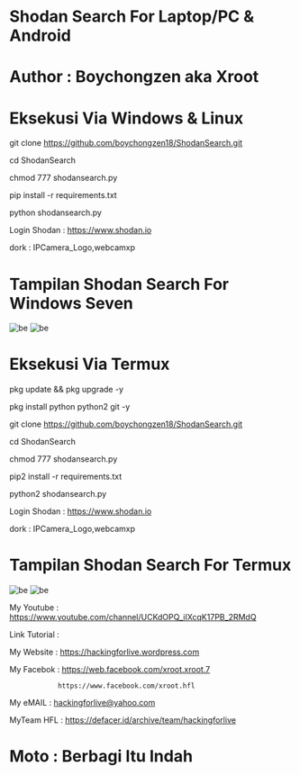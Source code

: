 # Shodan Search For Laptop/PC & Android

# Author : Boychongzen aka Xroot

# Eksekusi Via Windows & Linux

git clone https://github.com/boychongzen18/ShodanSearch.git

cd ShodanSearch

chmod 777 shodansearch.py

pip install -r requirements.txt

python shodansearch.py

Login Shodan : https://www.shodan.io

dork : IPCamera_Logo,webcamxp

# Tampilan Shodan Search For Windows Seven
![be](https://raw.githubusercontent.com/boychongzen18/ShodanSearch/master/shodan.jpg)
![be](https://raw.githubusercontent.com/boychongzen18/ShodanSearch/master/shodan1.jpg)
# Eksekusi Via Termux

pkg update && pkg upgrade -y

pkg install python python2 git -y

git clone https://github.com/boychongzen18/ShodanSearch.git

cd ShodanSearch

chmod 777 shodansearch.py

pip2 install -r requirements.txt

python2 shodansearch.py

Login Shodan : https://www.shodan.io

dork : IPCamera_Logo,webcamxp

# Tampilan Shodan Search For Termux
![be](https://raw.githubusercontent.com/boychongzen18/ShodanSearch/master/termux.jpg)
![be](https://raw.githubusercontent.com/boychongzen18/ShodanSearch/master/termux1.jpg)


My Youtube    : https://www.youtube.com/channel/UCKdOPQ_iIXcqK17PB_2RMdQ

Link Tutorial : 

My Website    : https://hackingforlive.wordpress.com

My Facebok    : https://web.facebook.com/xroot.xroot.7

                https://www.facebook.com/xroot.hfl

My eMAIL      : hackingforlive@yahoo.com

MyTeam HFL    : https://defacer.id/archive/team/hackingforlive

# Moto : Berbagi Itu Indah

